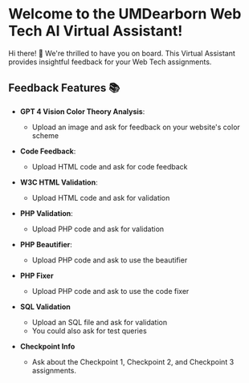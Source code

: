 # Welcome to the UMDearborn Web Tech AI Virtual Assistant!

Hi there! 👋 We're thrilled to have you on board. This Virtual Assistant provides insightful feedback for your Web Tech assignments.

## Feedback Features 📚

- **GPT 4 Vision Color Theory Analysis**: 
  - Upload an image and ask for feedback on your website's color scheme 

- **Code Feedback**: 
  - Upload HTML code and ask for code feedback

- **W3C HTML Validation**: 
  - Upload HTML code and ask for validation

- **PHP Validation**: 
  - Upload PHP code and ask for validation

- **PHP Beautifier**: 
  - Upload PHP code and ask to use the beautifier

- **PHP Fixer**
  - Upload PHP code and ask to use the code fixer

- **SQL Validation**
  - Upload an SQL file and ask for validation
  - You could also ask for test queries

- **Checkpoint Info**
   - Ask about the Checkpoint 1, Checkpoint 2, and Checkpoint 3 assignments.

